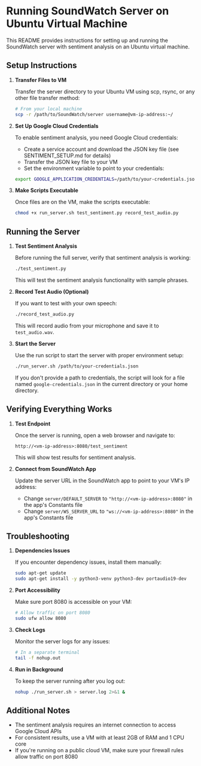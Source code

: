 # Running SoundWatch Server on Ubuntu Virtual Machine

This README provides instructions for setting up and running the SoundWatch server with sentiment analysis on an Ubuntu virtual machine.

## Setup Instructions

1. **Transfer Files to VM**

   Transfer the server directory to your Ubuntu VM using scp, rsync, or any other file transfer method:
   
   ```bash
   # From your local machine
   scp -r /path/to/SoundWatch/server username@vm-ip-address:~/
   ```

2. **Set Up Google Cloud Credentials**

   To enable sentiment analysis, you need Google Cloud credentials:
   
   - Create a service account and download the JSON key file (see SENTIMENT_SETUP.md for details)
   - Transfer the JSON key file to your VM
   - Set the environment variable to point to your credentials:
   
   ```bash
   export GOOGLE_APPLICATION_CREDENTIALS=/path/to/your-credentials.json
   ```

3. **Make Scripts Executable**

   Once files are on the VM, make the scripts executable:
   
   ```bash
   chmod +x run_server.sh test_sentiment.py record_test_audio.py
   ```

## Running the Server

1. **Test Sentiment Analysis**

   Before running the full server, verify that sentiment analysis is working:
   
   ```bash
   ./test_sentiment.py
   ```
   
   This will test the sentiment analysis functionality with sample phrases.

2. **Record Test Audio (Optional)**

   If you want to test with your own speech:
   
   ```bash
   ./record_test_audio.py
   ```
   
   This will record audio from your microphone and save it to `test_audio.wav`.

3. **Start the Server**

   Use the run script to start the server with proper environment setup:
   
   ```bash
   ./run_server.sh /path/to/your-credentials.json
   ```
   
   If you don't provide a path to credentials, the script will look for a file named `google-credentials.json` in the current directory or your home directory.

## Verifying Everything Works

1. **Test Endpoint**

   Once the server is running, open a web browser and navigate to:
   
   ```
   http://<vm-ip-address>:8080/test_sentiment
   ```
   
   This will show test results for sentiment analysis.

2. **Connect from SoundWatch App**

   Update the server URL in the SoundWatch app to point to your VM's IP address:
   
   - Change `server/DEFAULT_SERVER` to `"http://<vm-ip-address>:8080"` in the app's Constants file
   - Change `server/WS_SERVER_URL` to `"ws://<vm-ip-address>:8080"` in the app's Constants file

## Troubleshooting

1. **Dependencies Issues**

   If you encounter dependency issues, install them manually:
   
   ```bash
   sudo apt-get update
   sudo apt-get install -y python3-venv python3-dev portaudio19-dev
   ```

2. **Port Accessibility**

   Make sure port 8080 is accessible on your VM:
   
   ```bash
   # Allow traffic on port 8080
   sudo ufw allow 8080
   ```

3. **Check Logs**

   Monitor the server logs for any issues:
   
   ```bash
   # In a separate terminal
   tail -f nohup.out
   ```

4. **Run in Background**

   To keep the server running after you log out:
   
   ```bash
   nohup ./run_server.sh > server.log 2>&1 &
   ```

## Additional Notes

- The sentiment analysis requires an internet connection to access Google Cloud APIs
- For consistent results, use a VM with at least 2GB of RAM and 1 CPU core
- If you're running on a public cloud VM, make sure your firewall rules allow traffic on port 8080 